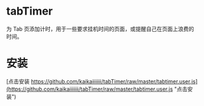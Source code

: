 # tabTimer
为 Tab 页添加计时，用于一些要求挂机时间的页面，或提醒自己在页面上浪费的时间。

# 安装
[点击安装 https://github.com/kaikaiiiiiii/tabTimer/raw/master/tabtimer.user.js](https://github.com/kaikaiiiiiii/tabTimer/raw/master/tabtimer.user.js "点击安装")